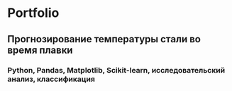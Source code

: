 # Portfolio
## Прогнозирование температуры стали во время плавки
### Python, Pandas, Matplotlib, Scikit-learn, исследовательский анализ, классификация
